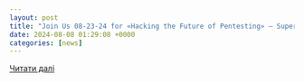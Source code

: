 ```yaml
---
layout: post
title: "Join Us 08-23-24 for «Hacking the Future of Pentesting» – Super Cyber Friday"
date: 2024-08-08 01:29:08 +0000
categories: [news]
---
```


[Читати далі](https://cisoseries.com/join-us-08-23-24-for-hacking-the-future-of-pentesting-super-cyber-friday/)
